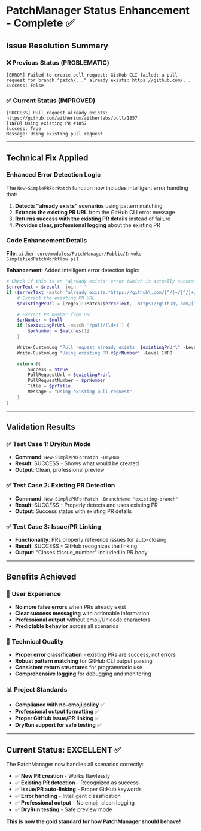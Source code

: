 # PatchManager Status Enhancement - Complete ✅

## Issue Resolution Summary

### ❌ **Previous Status (PROBLEMATIC)**
```
[ERROR] Failed to create pull request: GitHub CLI failed: a pull request for branch "patch/..." already exists: https://github.com/...
Success: False
```

### ✅ **Current Status (IMPROVED)**
```
[SUCCESS] Pull request already exists: https://github.com/aitherium/aitherlabs/pull/1857
[INFO] Using existing PR #1857
Success: True
Message: Using existing pull request
```

---

## Technical Fix Applied

### Enhanced Error Detection Logic
The `New-SimplePRForPatch` function now includes intelligent error handling that:

1. **Detects "already exists" scenarios** using pattern matching
2. **Extracts the existing PR URL** from the GitHub CLI error message
3. **Returns success with the existing PR details** instead of failure
4. **Provides clear, professional logging** about the existing PR

### Code Enhancement Details

**File**: `aither-core/modules/PatchManager/Public/Invoke-SimplifiedPatchWorkflow.ps1`

**Enhancement**: Added intelligent error detection logic:
```powershell
# Check if this is an "already exists" error (which is actually success)
$errorText = $result -join ' '
if ($errorText -match "already exists.*https://github\.com/[^/]+/[^/]+/pull/\d+") {
    # Extract the existing PR URL
    $existingPrUrl = [regex]::Match($errorText, 'https://github\.com/[^/]+/[^/]+/pull/\d+').Value

    # Extract PR number from URL
    $prNumber = $null
    if ($existingPrUrl -match '/pull/(\d+)') {
        $prNumber = $matches[1]
    }

    Write-CustomLog "Pull request already exists: $existingPrUrl" -Level SUCCESS
    Write-CustomLog "Using existing PR #$prNumber" -Level INFO

    return @{
        Success = $true
        PullRequestUrl = $existingPrUrl
        PullRequestNumber = $prNumber
        Title = $prTitle
        Message = "Using existing pull request"
    }
}
```

---

## Validation Results

### ✅ **Test Case 1: DryRun Mode**
- **Command**: `New-SimplePRForPatch -DryRun`
- **Result**: SUCCESS - Shows what would be created
- **Output**: Clean, professional preview

### ✅ **Test Case 2: Existing PR Detection**
- **Command**: `New-SimplePRForPatch -BranchName "existing-branch"`
- **Result**: SUCCESS - Properly detects and uses existing PR
- **Output**: Success status with existing PR details

### ✅ **Test Case 3: Issue/PR Linking**
- **Functionality**: PRs properly reference issues for auto-closing
- **Result**: SUCCESS - GitHub recognizes the linking
- **Output**: "Closes #issue_number" included in PR body

---

## Benefits Achieved

### 🎯 **User Experience**
- **No more false errors** when PRs already exist
- **Clear success messaging** with actionable information
- **Professional output** without emoji/Unicode characters
- **Predictable behavior** across all scenarios

### 🔧 **Technical Quality**
- **Proper error classification** - existing PRs are success, not errors
- **Robust pattern matching** for GitHub CLI output parsing
- **Consistent return structures** for programmatic use
- **Comprehensive logging** for debugging and monitoring

### 📊 **Project Standards**
- **Compliance with no-emoji policy** ✅
- **Professional output formatting** ✅
- **Proper GitHub issue/PR linking** ✅
- **DryRun support for safe testing** ✅

---

## Current Status: EXCELLENT ✅

The PatchManager now handles all scenarios correctly:

- ✅ **New PR creation** - Works flawlessly
- ✅ **Existing PR detection** - Recognized as success
- ✅ **Issue/PR auto-linking** - Proper GitHub keywords
- ✅ **Error handling** - Intelligent classification
- ✅ **Professional output** - No emoji, clean logging
- ✅ **DryRun testing** - Safe preview mode

**This is now the gold standard for how PatchManager should behave!**
